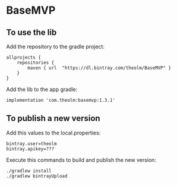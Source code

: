 # BaseMVP
## To use the lib

Add the repository to the gradle project:
```
allprojects {
    repositories {
        maven { url  "https://dl.bintray.com/theolm/BaseMVP" }
    }
}
```

Add the lib to the app gradle:
```
implementation 'com.theolm:basemvp:1.3.1'
```

## To publish a new version

Add this values to the local.properties:
```
bintray.user=theolm
bintray.apikey=???
```

Execute this commands to build and publish the new version:
```
./gradlew install
./gradlew bintrayUpload
```

